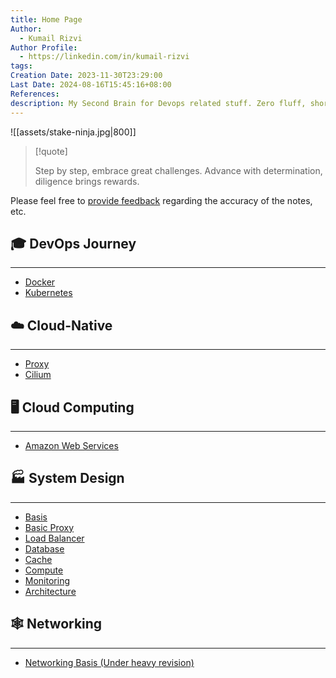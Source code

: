 ```yaml
---
title: Home Page
Author:
  - Kumail Rizvi
Author Profile:
  - https://linkedin.com/in/kumail-rizvi
tags: 
Creation Date: 2023-11-30T23:29:00
Last Date: 2024-08-16T15:45:16+08:00
References: 
description: My Second Brain for Devops related stuff. Zero fluff, short and sweet.
---
```

![[assets/stake-ninja.jpg|800]]

>[!quote]
>
> 
> Step by step, embrace great challenges. Advance with determination, diligence brings rewards.

Please feel free to [provide feedback](https://github.com/kumailr7/Opscatalyst/issues) regarding the accuracy of the notes, etc.

## 🎓 DevOps Journey
---
- [Docker](https://kumailr7.github.io/Opscatalyst//tags/docker)
- [Kubernetes](https://kumailr7.github.io/Opscatalyst//tags/kubernetes)

## ☁️ Cloud-Native
---
- [Proxy](https://kumailr7.github.io/Opscatalyst//Cloud-Native/Proxy/)
- [Cilium](https://kumailr7.github.io/Opscatalyst/Cloud-Native/Cilium/)

## 🖥️ Cloud Computing
---
- [Amazon Web Services](https://kumailr7.github.io/Opscatalyst//tags/aws)

## 🏭 System Design
---
- [Basis](https://kumailr7.github.io/Opscatalyst//System-Design/)
- [Basic Proxy](https://kumailr7.github.io/Opscatalyst//System-Design/Proxy/)
- [Load Balancer](https://kumailr7.github.io/Opscatalyst//System-Design/Load-Balancers/)
- [Database](https://kumailr7.github.io/Opscatalyst//System-Design/Database/)
- [Cache](https://kumailr7.github.io/Opscatalyst//System-Design/Cache/)
- [Compute](https://kumailr7.github.io/Opscatalyst//System-Design/Compute/)
- [Monitoring](https://kumailr7.github.io/Opscatalyst//System-Design/Monitoring/)
- [Architecture](https://kumailr7.github.io/Opscatalyst//System-Design/Architectures/)



## 🕸️ Networking
---
- [Networking Basis (Under heavy revision)]()

